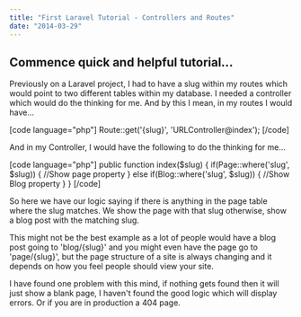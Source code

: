 ```yaml
---
title: "First Laravel Tutorial - Controllers and Routes"
date: "2014-03-29"
---
```


## Commence quick and helpful tutorial...

Previously on a Laravel project, I had to have a slug within my routes which would point to two different tables within my database. I needed a controller which would do the thinking for me. And by this I mean, in my routes I would have...

[code language="php"] Route::get('{slug}', 'URLController@index'); [/code]

And in my Controller, I would have the following to do the thinking for me...

[code language="php"] public function index($slug) { if(Page::where('slug', $slug)) { //Show page property } else if(Blog::where('slug', $slug)) { //Show Blog property } } [/code]

So here we have our logic saying if there is anything in the page table where the slug matches. We show the page with that slug otherwise, show a blog post with the matching slug.

This might not be the best example as a lot of people would have a blog post going to 'blog/{slug}' and you might even have the page go to 'page/{slug}', but the page structure of a site is always changing and it depends on how you feel people should view your site.

I have found one problem with this mind, if nothing gets found then it will just show a blank page, I haven't found the good logic which will display errors. Or if you are in production a 404 page.
